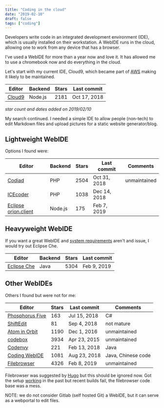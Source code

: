 ```yaml
---
title: "Coding in the cloud"
date: "2019-02-10"
draft: false
tags: ["coding"]
---
```



Developers write code in an integrated development environment (IDE),
which is usually installed on their workstation.
A WebIDE runs in the cloud,
allowing one to work from any device that has a browser.

I've used a WebIDE for more than a year now and love it.
It has allowed me to use a chromebook now and do everything in the cloud.

Let's start with my current IDE,
Cloud9,
which became part of
[AWS](https://c9.io/announcement)
making it likely to be maintained.

| Editor | Backend | Stars | Last commit |
| --- | --- | --- | --- |
| [Cloud9](https://github.com/c9/core) | Node.js | 2181 | Oct 17, 2018 |
_star count and dates added on 2019/02/10_

My search continued.
I needed a simple IDE to allow people (non-tech)
to edit Markdown files and upload pictures for a static website generator/blog.

## Lightweight WebIDE

Options I found were:

| Editor | Backend | Stars | Last commit | Comments |
| --- | --- | --- | --- | --- |
| [Codiad](https://github.com/Codiad/Codiad) | PHP | 2504 | Oct 31, 2018 | unmaintained |
| [ICEcoder](https://github.com/icecoder/ICEcoder) | PHP | 1038 | Dec 14, 2018 |
| [Eclipse orion.client](https://github.com/eclipse/orion.client) | Node.js | 175 | Feb 7, 2019 |

## Heavyweight WebIDE

If you want a great WebIDE and
[system requirements](https://stackoverflow.com/questions/35940051/how-much-hardware-resources-needs-an-eclipse-che-host-guest-vm)
aren't and issue,
I would try out Eclipse Che.

| Editor | Backend | Stars | Last commit |
| --- | --- | --- | --- |
| [Eclipse Che](https://github.com/eclipse/che) | Java | 5304 | Feb 9, 2019 |

## Other WebIDEs

Others I found but were not for me:

| Editor | Stars | Last commit | Comments |
| --- | --- | --- | --- | 
| [Phosphorus Five](https://github.com/polterguy/phosphorusfive) | 163 | Jul 15, 2018 | C# |
| [ShiftEdit](https://github.com/adamjimenez/shiftedit) | 81 | Sep 4, 2018 | not mature |
| [Atom in Orbit](https://github.com/facebook-atom/atom-in-orbit) | 1190 | Dec 1, 2016 | unmaintained |
| [codebox](https://github.com/CodeboxIDE/codebox) | 3934 | Apr 23, 2015 | unmaintained |
| [Codenvy](https://github.com/codenvy/codenvy) | 221 | Feb 13, 2018 | Java |
| [Coding WebIDE](https://github.com/Coding/WebIDE) | 1081 | Aug 23, 2018 | Java, Chinese code |
| [Filebrowser](https://github.com/filebrowser/filebrowser) | 4326 | Feb 8, 2019 | unmaintained |

Filebrowser was suggested by
[Hugo](https://gohugo.io/tools/frontends/)
but this should be ignored now.
Got the setup
[working](https://hub.docker.com/r/svlentink/filebrowser-hugo)
in the past but recent builds fail,
the filebrowser code base was a mess.

NOTE: we do not consider Gitlab (self hosted Git) a WebIDE,
but it can serve as a webportal to edit files.
